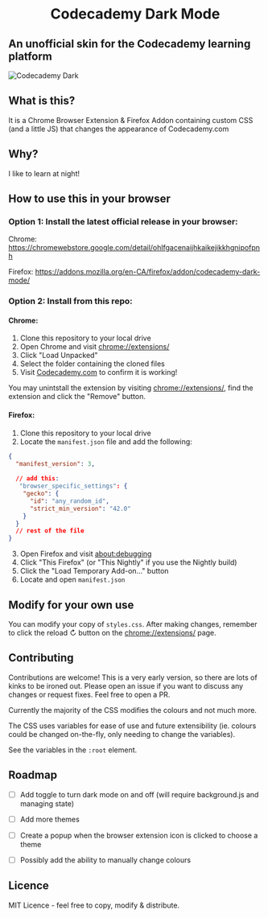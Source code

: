 <h1 style="text-align: center">Codecademy Dark Mode</h1>

<h2>An unofficial skin for the Codecademy learning platform</h2>

![Codecademy Dark](https://github.com/Jamesllllllllll/codecademy-darkmode/assets/125431058/5034f8b7-7e56-49ba-88ce-3314944f3b67)

## What is this?

It is a Chrome Browser Extension & Firefox Addon containing custom CSS (and a little JS) that changes the appearance of Codecademy.com

## Why?

I like to learn at night!

## How to use this in your browser

### Option 1: Install the latest official release in your browser:

Chrome: https://chromewebstore.google.com/detail/ohlfgacenaijhkaikejikkhgnipofpnh

Firefox: https://addons.mozilla.org/en-CA/firefox/addon/codecademy-dark-mode/

### Option 2: Install from this repo:

#### Chrome:

1. Clone this repository to your local drive
2. Open Chrome and visit [chrome://extensions/](chrome://extensions/)
3. Click "Load Unpacked" 
4. Select the folder containing the cloned files
5. Visit [Codecademy.com](https://codecademy.com) to confirm it is working!

You may unintstall the extension by visiting [chrome://extensions/](chrome://extensions/), find the extension and click the "Remove" button.

#### Firefox:

1. Clone this repository to your local drive
2. Locate the `manifest.json` file and add the following:
```json
{
  "manifest_version": 3,
  
  // add this:
   "browser_specific_settings": {
    "gecko": {
      "id": "any_random_id",
      "strict_min_version": "42.0"
    }
  }
  // rest of the file  
}
```
3. Open Firefox and visit [about:debugging](about:debugging)
4. Click "This Firefox" (or "This Nightly" if you use the Nightly build)
5. Click the "Load Temporary Add-on..." button
6. Locate and open `manifest.json`


## Modify for your own use

You can modify your copy of `styles.css`. After making changes, remember to click the reload ↻ button on the [chrome://extensions/](chrome://extensions/) page.

## Contributing

Contributions are welcome! This is a very early version, so there are lots of kinks to be ironed out. Please open an issue if you want to discuss any changes or request fixes. Feel free to open a PR.

Currently the majority of the CSS modifies the colours and not much more.

The CSS uses variables for ease of use and future extensibility (ie. colours could be changed on-the-fly, only needing to change the variables).

See the variables in the `:root` element.

## Roadmap

- [ ] Add toggle to turn dark mode on and off (will require background.js and managing state)
- [ ] Add more themes
- [ ] Create a popup when the browser extension icon is clicked to choose a theme
- [ ] Possibly add the ability to manually change colours


## Licence

MIT Licence - feel free to copy, modify & distribute.
